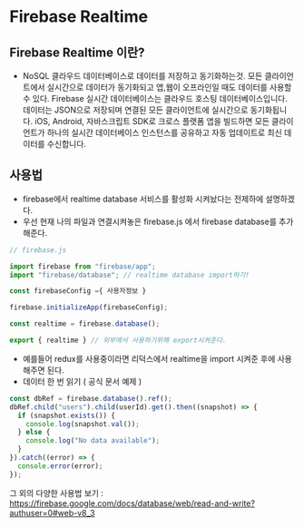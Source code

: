 # Firebase Realtime

## Firebase Realtime 이란?
- NoSQL 클라우드 데이터베이스로 데이터를 저장하고 동기화하는것. 모든 클라이언트에서 실시간으로 데이터가 동기화되고 앱,웹이 오프라인일 때도 데이터를 사용할 수 있다. Firebase 실시간 데이터베이스는 클라우드 호스팅 데이터베이스입니다. 데이터는 JSON으로 저장되며 연결된 모든 클라이언트에 실시간으로 동기화됩니다. iOS, Android, 자바스크립트 SDK로 크로스 플랫폼 앱을 빌드하면 모든 클라이언트가 하나의 실시간 데이터베이스 인스턴스를 공유하고 자동 업데이트로 최신 데이터를 수신합니다.


## 사용법
- firebase에서 realtime database 서비스를 활성화 시켜놨다는 전제하에 설명하겠다.
- 우선 현재 나의 파일과 연결시켜놓은 firebase.js 에서 firebase database를 추가해준다.
```javascript
// firebase.js

import firebase from "firebase/app";
import "firebase/database"; // realtime database import하기!

const firebaseConfig ={ 사용자정보 }

firebase.initializeApp(firebaseConfig);

const realtime = firebase.database();

export { realtime } // 외부에서 사용하기위해 export시켜준다.
```

- 예를들어 redux를 사용중이라면 리덕스에서 realtime을 import 시켜준 후에 사용해주면 된다.
- 데이터 한 번 읽기 ( 공식 문서 예제 )
```javascript
const dbRef = firebase.database().ref();
dbRef.child("users").child(userId).get().then((snapshot) => {
  if (snapshot.exists()) {
    console.log(snapshot.val());
  } else {
    console.log("No data available");
  }
}).catch((error) => {
  console.error(error);
});
```

그 외의 다양한 사용법 보기 : https://firebase.google.com/docs/database/web/read-and-write?authuser=0#web-v8_3

